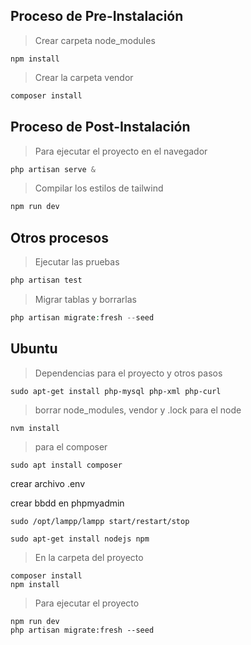 ## Proceso de Pre-Instalación
>Crear carpeta node_modules
```
npm install 
``` 

>Crear la carpeta vendor
```php 
composer install 
```

## Proceso de Post-Instalación
> Para ejecutar el proyecto en el navegador
```php
php artisan serve &
```

> Compilar los estilos de tailwind
```php
npm run dev
```

## Otros procesos

> Ejecutar las pruebas
```php
php artisan test
```

> Migrar tablas y borrarlas

```php
php artisan migrate:fresh --seed

```
## Ubuntu
> Dependencias para el proyecto y otros pasos

```
sudo apt-get install php-mysql php-xml php-curl
```

>borrar node_modules, vendor y .lock 
 para el node

```
nvm install 
```

> para el composer
> 
```
sudo apt install composer
```

crear archivo .env

crear bbdd en phpmyadmin

```
sudo /opt/lampp/lampp start/restart/stop

sudo apt-get install nodejs npm
```

> En la carpeta del proyecto
```
composer install
npm install
```
> Para ejecutar el proyecto

```
npm run dev
php artisan migrate:fresh --seed
```
